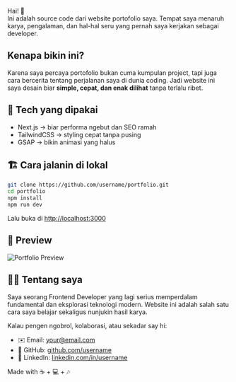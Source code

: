 Hai! 👋  
Ini adalah source code dari website portofolio saya. Tempat saya menaruh karya, pengalaman, dan hal-hal seru yang pernah saya kerjakan sebagai developer.

## Kenapa bikin ini?
Karena saya percaya portofolio bukan cuma kumpulan project, tapi juga cara bercerita tentang perjalanan saya di dunia coding. Jadi website ini saya desain biar **simple, cepat, dan enak dilihat** tanpa terlalu ribet.

## 🔧 Tech yang dipakai
- Next.js → biar performa ngebut dan SEO ramah
- TailwindCSS → styling cepat tanpa pusing
- GSAP → bikin animasi yang halus

## 🏗️ Cara jalanin di lokal

```bash
git clone https://github.com/username/portfolio.git
cd portfolio
npm install
npm run dev
````
Lalu buka di [http://localhost:3000](http://localhost:3000)

## 📸 Preview

![Portfolio Preview](./public/projects/portfolio.png)

## 👨‍💻 Tentang saya

Saya seorang Frontend Developer yang lagi serius memperdalam fundamental dan eksplorasi teknologi modern.
Website ini adalah salah satu cara saya belajar sekaligus nunjukin hasil karya.

Kalau pengen ngobrol, kolaborasi, atau sekadar say hi:

* ✉️ Email: [your@email.com](mailto:your@email.com)
* 🐙 GitHub: [github.com/username](https://github.com/username)
* 💼 LinkedIn: [linkedin.com/in/username](https://linkedin.com/in/username)

Made with ☕ + 💻 + 🎶